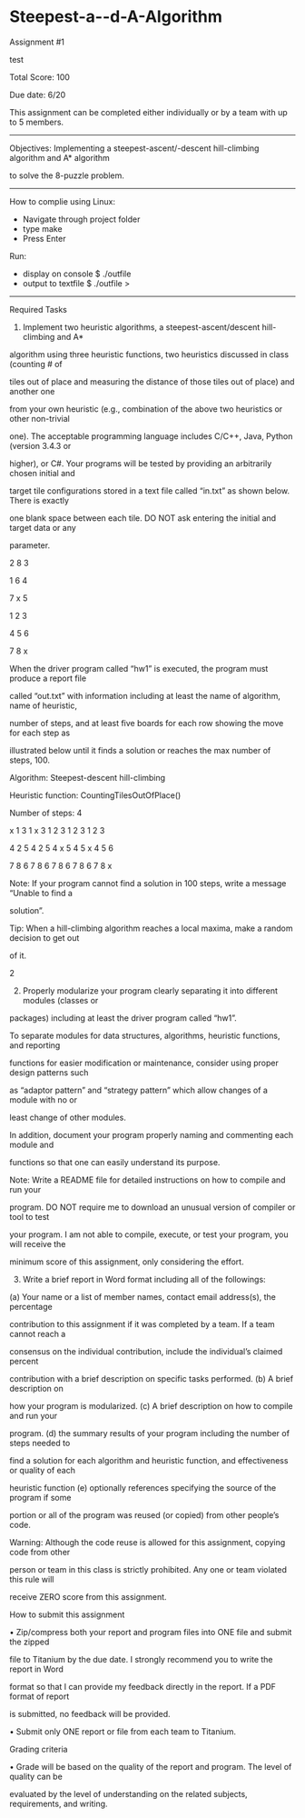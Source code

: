 # Steepest-a--d-A-Algorithm
Assignment #1

test

Total Score: 100

Due date: 6/20

This assignment can be completed either individually or by a team with up to 5 members.

---------------------------------------------------------------------------------------------------------------------

Objectives: Implementing a steepest-ascent/-descent hill-climbing algorithm and A* algorithm

to solve the 8-puzzle problem.

---------------------------------------------------------------------------------------------------------------------
How to complie using Linux:
- Navigate through project folder
- type make
- Press Enter

Run:
- display on console $ ./outfile
- output to textfile $ ./outfile > <filename>

---------------------------------------------------------------------------------------------------------------------

Required Tasks

1. Implement two heuristic algorithms, a steepest-ascent/descent hill-climbing and A*

algorithm using three heuristic functions, two heuristics discussed in class (counting # of

tiles out of place and measuring the distance of those tiles out of place) and another one

from your own heuristic (e.g., combination of the above two heuristics or other non-trivial

one). The acceptable programming language includes C/C++, Java, Python (version 3.4.3 or

higher), or C#. Your programs will be tested by providing an arbitrarily chosen initial and

target tile configurations stored in a text file called “in.txt” as shown below. There is exactly

one blank space between each tile. DO NOT ask entering the initial and target data or any

parameter.

2 8 3

1 6 4

7 x 5

1 2 3

4 5 6

7 8 x

When the driver program called “hw1” is executed, the program must produce a report file

called “out.txt” with information including at least the name of algorithm, name of heuristic,

number of steps, and at least five boards for each row showing the move for each step as

illustrated below until it finds a solution or reaches the max number of steps, 100.

Algorithm: Steepest-descent hill-climbing

Heuristic function: CountingTilesOutOfPlace()

Number of steps: 4

x 1 3 1 x 3 1 2 3 1 2 3 1 2 3

4 2 5 4 2 5 4 x 5 4 5 x 4 5 6

7 8 6 7 8 6 7 8 6 7 8 6 7 8 x

Note: If your program cannot find a solution in 100 steps, write a message “Unable to find a

solution”.

Tip: When a hill-climbing algorithm reaches a local maxima, make a random decision to get out

of it.

2

2. Properly modularize your program clearly separating it into different modules (classes or

packages) including at least the driver program called “hw1”.

To separate modules for data structures, algorithms, heuristic functions, and reporting

functions for easier modification or maintenance, consider using proper design patterns such

as “adaptor pattern” and “strategy pattern” which allow changes of a module with no or

least change of other modules.

In addition, document your program properly naming and commenting each module and

functions so that one can easily understand its purpose.

Note: Write a README file for detailed instructions on how to compile and run your

program. DO NOT require me to download an unusual version of compiler or tool to test

your program. I am not able to compile, execute, or test your program, you will receive the

minimum score of this assignment, only considering the effort.

3. Write a brief report in Word format including all of the followings:

(a) Your name or a list of member names, contact email address(s), the percentage

contribution to this assignment if it was completed by a team. If a team cannot reach a

consensus on the individual contribution, include the individual’s claimed percent

contribution with a brief description on specific tasks performed. (b) A brief description on

how your program is modularized. (c) A brief description on how to compile and run your

program. (d) the summary results of your program including the number of steps needed to

find a solution for each algorithm and heuristic function, and effectiveness or quality of each

heuristic function (e) optionally references specifying the source of the program if some

portion or all of the program was reused (or copied) from other people’s code.

Warning: Although the code reuse is allowed for this assignment, copying code from other

person or team in this class is strictly prohibited. Any one or team violated this rule will

receive ZERO score from this assignment.

How to submit this assignment

• Zip/compress both your report and program files into ONE file and submit the zipped

file to Titanium by the due date. I strongly recommend you to write the report in Word

format so that I can provide my feedback directly in the report. If a PDF format of report

is submitted, no feedback will be provided.

• Submit only ONE report or file from each team to Titanium.

Grading criteria

• Grade will be based on the quality of the report and program. The level of quality can be

evaluated by the level of understanding on the related subjects, requirements, and writing.
